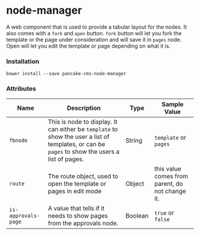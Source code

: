 # node-manager
A web component that is used to provide a tabular layout for the nodes. It also comes with a `fork` and `open` button. `fork` button will let you fork the template or the page under consideration and will save it in `pages` node. Open will let you edit the template or page depending on what it is.

### Installation

```shell
bower install --save pancake-cms-node-manager
```

### Attributes

| Name | Description | Type | Sample Value |
|-------|------------|--------------|------|
| `fbnode` | This is node to display. It can either be `template` to show the user a list of templates, or can be `pages` to show the users a list of pages. | String | `template` or `pages` |
| `route` | The route object, used to open the template or pages in edit mode | Object | this value comes from parent, do not change it. |
| `is-approvals-page` | A value that tells if it needs to show pages from the approvals node. | Boolean | `true` or `false` |